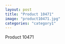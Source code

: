 ```yaml
---
layout: post
title: "Product 10471"
image: "product10471.jpg"
categories: "category1"
---
```

Product 10471
